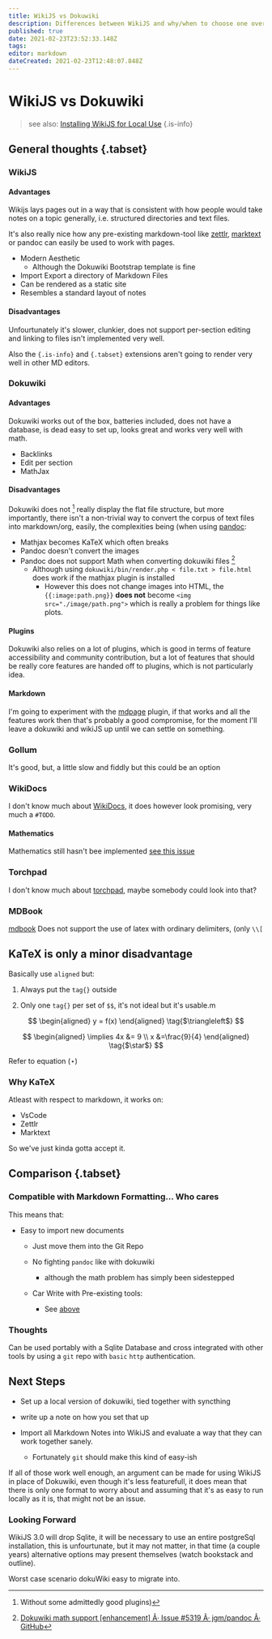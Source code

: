 ```yaml
---
title: WikiJS vs Dokuwiki
description: Differences between WikiJS and why/when to choose one over the other
published: true
date: 2021-02-23T23:52:33.148Z
tags: 
editor: markdown
dateCreated: 2021-02-23T12:48:07.848Z
---
```


# WikiJS vs Dokuwiki

> see also:
>  [Installing WikiJS for Local Use](./installing-wikijs-for-local-use.md)
{.is-info}

## General thoughts {.tabset}


### WikiJS

#### Advantages

Wikijs lays pages out in a way that is consistent with how people would take notes on a topic generally, i.e. structured directories and text files.

It's also really nice how any pre-existing markdown-tool like [zettlr](https://github.com/Zettlr/Zettlr), [marktext](https://github.com/marktext/marktext) or pandoc can easily be used to work with pages.

- Modern Aesthetic
  - Although the Dokuwiki Bootstrap template is fine
- Import Export a directory of Markdown Files
- Can be rendered as a static site
- Resembles a standard layout of notes

#### Disadvantages

Unfourtunately it's slower, clunkier, does not support per-section editing and linking to files isn't implemented very well.

Also the `{.is-info}` and `{.tabset}` extensions aren't going to render very well in other MD editors.


### Dokuwiki

#### Advantages
Dokuwiki works out of the box, batteries included, does not have a database, is dead easy to set up, looks great and works very well with math.

- Backlinks
- Edit per section
- MathJax

#### Disadvantages

Dokuwiki does not [^1] really display the flat file structure, but more importantly, there isn't a non-trivial way to convert the corpus of text files into markdown/org, easily, the complexities being (when using [pandoc](https://github.com/jgm/pandoc):

- Mathjax becomes KaTeX which often breaks
- Pandoc doesn't convert the images
- Pandoc does not support Math when converting dokuwiki files [^2]
  - Although using `dokuwiki/bin/render.php < file.txt > file.html` does work if the mathjax plugin is installed
    - However this does not change images into HTML, the `{{:image:path.png}}` **does not** become `<img src="./image/path.png">` which is really a problem for things like plots.


#### Plugins
Dokuwiki also relies on a lot of plugins, which is good in terms of feature accessibility and community contribution, but a lot of features that should be really core features are handed off to plugins, which is not particularly idea.

#### Markdown
I'm going to experiment with the [mdpage](https://www.dokuwiki.org/plugin:mdpage) plugin, if that works and all the features work then that's probably a good compromise, for the moment I'll leave a dokuwiki and wikiJS up until we can settle on something.

[^2]: [Dokuwiki math support [enhancement] Â· Issue #5319 Â· jgm/pandoc Â· GitHub](https://github.com/jgm/pandoc/issues/5319)



[^1]: Without some admittedly good plugins)

### Gollum

It's good, but, a little slow and fiddly but this could be an option

### WikiDocs

I don't know much about [WikiDocs](https://www.wikidocs.it/demo), it does however look promising, very much a `#TODO`.

#### Mathematics

Mathematics still hasn't bee implemented [see this issue](https://github.com/Zavy86/WikiDocs/issues/16)

### Torchpad

I don't know much about [torchpad](http://torchpad.com/), maybe somebody could look into that?

### MDBook

[mdbook](https://rust-lang.github.io/mdBook/index.html) Does not support the use of latex with ordinary delimiters, (only  `\\[`

## KaTeX is only a minor disadvantage

Basically use `aligned` but:

1. Always put the `tag{}` outside
  
2. Only one `tag{}` per set of `$$`, it's not ideal but it's usable.m
  
$$
  \begin{aligned}
  y = f(x)
  \end{aligned} \tag{$\triangleleft$}
$$
  
$$
  \begin{aligned}
  \implies 4x &= 9 \\
  x &=\frac{9}{4}
  \end{aligned} \tag{$\star$}
$$

Refer to equation $(\star)$

### Why KaTeX

<a name="why-katex"></a>
Atleast with respect to markdown, it works on:

- VsCode
- Zettlr
- Marktext

So we've just kinda gotta accept it.

## Comparison {.tabset}


### Compatible with Markdown Formatting... Who cares

<a name="compatible"></a>

This means that:

- Easy to import new documents
  
  - Just move them into the Git Repo
    
  - No fighting `pandoc` like with dokuwiki
    
    - although the math problem has simply been sidestepped
  - Car Write with Pre-existing tools:
    
    - See [above](#why-katex)
  
### Thoughts
  
  Can be used portably with a Sqlite Database and cross integrated with other tools by using a `git` repo with `basic` `http` authentication.
  
  

## Next Steps

- Set up a local version of dokuwiki, tied together with syncthing
  
- write up a note on how you set that up
  
- Import all Markdown Notes into WikiJS and evaluate a way that they can work together sanely.
  
  - Fortunately `git` should make this kind of easy-ish
    

If all of those work well enough, an argument can be made for using WikiJS in place of Dokuwiki, even though it's less featurefull, it does mean that there is only one format to worry about and assuming that it's as easy to run locally as it is, that might not be an issue.

### Looking Forward

WikiJS 3.0 will drop Sqlite, it will be necessary to use an entire postgreSql installation, this is unfourtunate, but it may not matter, in that time (a couple years) alternative options may present themselves (watch bookstack and outline).

Worst case scenario dokuWiki easy to migrate into.